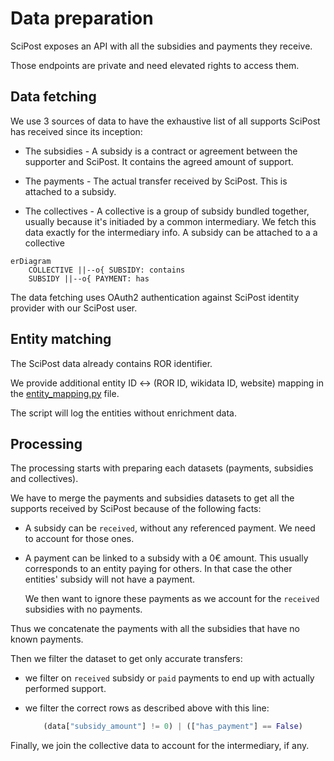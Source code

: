 # Data preparation

SciPost exposes an API with all the subsidies and payments they receive.

Those endpoints are private and need elevated rights to access them.

## Data fetching

We use 3 sources of data to have the exhaustive list of all supports SciPost has received since its inception:

- The subsidies - A subsidy is a contract or agreement between the supporter and SciPost. It contains the agreed amount of support.

- The payments - The actual transfer received by SciPost. This is attached to a subsidy.

- The collectives - A collective is a group of subsidy bundled together, usually because it's initiaded by a common intermediary. We fetch this data exactly for the intermediary info. A subsidy can be attached to a a collective

```mermaid
erDiagram
    COLLECTIVE ||--o{ SUBSIDY: contains
    SUBSIDY ||--o{ PAYMENT: has 
```

The data fetching uses OAuth2 authentication against SciPost identity provider with our SciPost user.


## Entity matching

The SciPost data already contains ROR identifier.

We provide additional entity ID <-> (ROR ID, wikidata ID, website) mapping in the [entity_mapping.py](./entity_mapping.py) file.

The script will log the entities without enrichment data.


## Processing

The processing starts with preparing each datasets (payments, subsidies and collectives).

We have to merge the payments and subsidies datasets to get all the supports received by SciPost because of the following facts:

- A subsidy can be `received`, without any referenced payment. We need to account for those ones.

- A payment can be linked to a subsidy with a 0€ amount. This usually corresponds to an entity paying for others. In that case the other entities' subsidy will not have a payment.

    We then want to ignore these payments as we account for the `received` subsidies with no payments.

Thus we concatenate the payments with all the subsidies that have no known payments.

Then we filter the dataset to get only accurate transfers:

- we filter on `received` subsidy or `paid` payments to end up with actually performed support.

- we filter the correct rows as described above with this line:

    ```python
        (data["subsidy_amount"] != 0) | (["has_payment"] == False)
    ```

Finally, we join the collective data to account for the intermediary, if any.